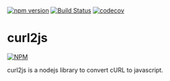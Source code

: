 [![npm version](https://img.shields.io/npm/v/curl2js.svg?style=flat)](https://www.npmjs.com/package/curl2js)
[![Build Status](https://travis-ci.org/opw0011/curl2js.svg?branch=master)](https://travis-ci.org/opw0011/curl2js)
[![codecov](https://img.shields.io/codecov/c/github/opw0011/curl2js.svg)](https://codecov.io/gh/opw0011/curl2js)


# curl2js 

[![NPM](https://nodei.co/npm/curl2js.png)](https://nodei.co/npm/curl2js/)

curl2js is a nodejs library to convert cURL to javascript.

